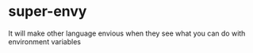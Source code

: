 super-envy
==========

It will make other language envious when they see what you can do with environment variables